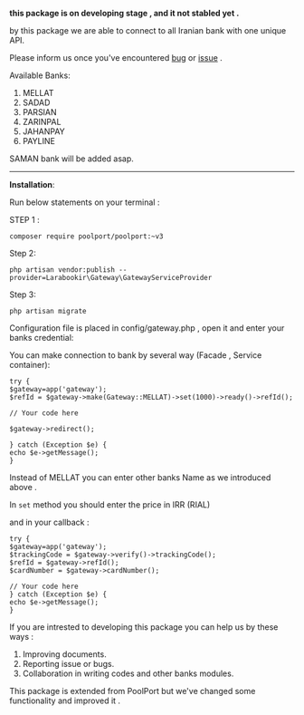 **this package is on developing stage , and it not stabled yet .**

by this  package we are able to connect to all Iranian bank with one unique API.

Please inform us once you've encountered [bug](https://github.com/larabook/gateway/issues) or [issue](https://github.com/larabook/gateway/issues)  .

Available Banks:
 1. MELLAT
 2. SADAD
 3. PARSIAN
 4. ZARINPAL
 5. JAHANPAY
 6. PAYLINE

SAMAN bank will be added asap.
 


----------


**Installation**:

Run below statements on your terminal :

STEP 1 : 

    composer require poolport/poolport:~v3

Step 2:  

    php artisan vendor:publish --provider=Larabookir\Gateway\GatewayServiceProvider

Step 3: 

    php artisan migrate


Configuration file is placed in config/gateway.php , open it and enter your banks credential:

You can make connection to bank by several way (Facade , Service container):

    try {
    $gateway=app('gateway');
    $refId = $gateway->make(Gateway::MELLAT)->set(1000)->ready()->refId();

    // Your code here

    $gateway->redirect();
    
    } catch (Exception $e) {
	echo $e->getMessage();
    }

Instead of MELLAT you can enter other banks Name as we introduced above .

In `set` method you should enter the price in IRR (RIAL) 

and in your callback :

    try { 
    $gateway=app('gateway');
    $trackingCode = $gateway->verify()->trackingCode();
    $refId = $gateway->refId();
    $cardNumber = $gateway->cardNumber();

    // Your code here
    } catch (Exception $e) {
    echo $e->getMessage();
    }  

If you are intrested to developing this package you can help us by these ways :

 1. Improving documents.
 2. Reporting issue or bugs.
 3. Collaboration in writing codes and other banks modules.

This package is extended from PoolPort  but we've changed some functionality and improved it .
